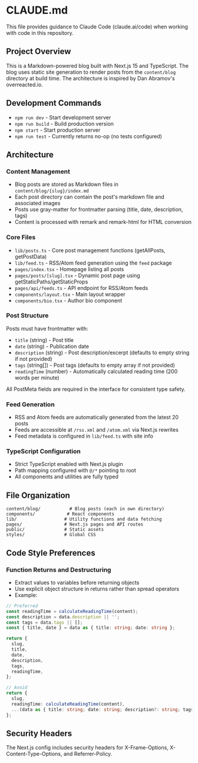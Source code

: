 # CLAUDE.md

This file provides guidance to Claude Code (claude.ai/code) when working with code in this repository.

## Project Overview

This is a Markdown-powered blog built with Next.js 15 and TypeScript. The blog uses static site generation to render posts from the `content/blog` directory at build time. The architecture is inspired by Dan Abramov's overreacted.io.

## Development Commands

- `npm run dev` - Start development server
- `npm run build` - Build production version  
- `npm start` - Start production server
- `npm run test` - Currently returns no-op (no tests configured)

## Architecture

### Content Management
- Blog posts are stored as Markdown files in `content/blog/{slug}/index.md`
- Each post directory can contain the post's markdown file and associated images
- Posts use gray-matter for frontmatter parsing (title, date, description, tags)
- Content is processed with remark and remark-html for HTML conversion

### Core Files
- `lib/posts.ts` - Core post management functions (getAllPosts, getPostData)
- `lib/feed.ts` - RSS/Atom feed generation using the `feed` package
- `pages/index.tsx` - Homepage listing all posts
- `pages/posts/[slug].tsx` - Dynamic post page using getStaticPaths/getStaticProps
- `pages/api/feeds.ts` - API endpoint for RSS/Atom feeds
- `components/layout.tsx` - Main layout wrapper
- `components/bio.tsx` - Author bio component

### Post Structure
Posts must have frontmatter with:
- `title` (string) - Post title
- `date` (string) - Publication date
- `description` (string) - Post description/excerpt (defaults to empty string if not provided)
- `tags` (string[]) - Post tags (defaults to empty array if not provided)
- `readingTime` (number) - Automatically calculated reading time (200 words per minute)

All PostMeta fields are required in the interface for consistent type safety.

### Feed Generation
- RSS and Atom feeds are automatically generated from the latest 20 posts
- Feeds are accessible at `/rss.xml` and `/atom.xml` via Next.js rewrites
- Feed metadata is configured in `lib/feed.ts` with site info

### TypeScript Configuration
- Strict TypeScript enabled with Next.js plugin
- Path mapping configured with `@/*` pointing to root
- All components and utilities are fully typed

## File Organization

```
content/blog/           # Blog posts (each in own directory)
components/            # React components
lib/                  # Utility functions and data fetching
pages/                # Next.js pages and API routes
public/               # Static assets
styles/               # Global CSS
```

## Code Style Preferences

### Function Returns and Destructuring
- Extract values to variables before returning objects
- Use explicit object structure in returns rather than spread operators
- Example:
```typescript
// Preferred
const readingTime = calculateReadingTime(content);
const description = data.description || '';
const tags = data.tags || [];
const { title, date } = data as { title: string; date: string };

return {
  slug,
  title,
  date,
  description,
  tags,
  readingTime,
};

// Avoid
return {
  slug,
  readingTime: calculateReadingTime(content),
  ...(data as { title: string; date: string; description?: string; tags?: string[] }),
};
```

## Security Headers
The Next.js config includes security headers for X-Frame-Options, X-Content-Type-Options, and Referrer-Policy.